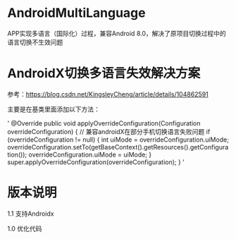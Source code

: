 # AndroidMultiLanguage
APP实现多语言（国际化）过程，兼容Android 8.0，解决了原项目切换过程中的语言切换不生效问题

# AndroidX切换多语言失效解决方案

参考：https://blog.csdn.net/KingsleyCheng/article/details/104862591

主要是在基类里面添加以下方法：

'
@Override
public void applyOverrideConfiguration(Configuration overrideConfiguration) {
    // 兼容androidX在部分手机切换语言失败问题
    if (overrideConfiguration != null) {
        int uiMode = overrideConfiguration.uiMode;
        overrideConfiguration.setTo(getBaseContext().getResources().getConfiguration());
        overrideConfiguration.uiMode = uiMode;
    }
    super.applyOverrideConfiguration(overrideConfiguration);
}
'

# 版本说明

1.1
支持Androidx

1.0
优化代码
